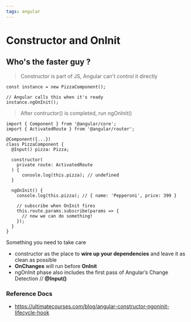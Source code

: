 ```yaml
---
tags: angular
--- 
```

# Constructor and OnInit
## Who's the faster guy ?
>Constructor is part of JS, Angular can't control it directly

```
const instance = new PizzaComponent();

// Angular calls this when it's ready
instance.ngOnInit();
```
>After contructor() is completed, run ngOnInit() 

```
import { Component } from '@angular/core';
import { ActivatedRoute } from '@angular/router';

@Component({...})
class PizzaComponent {
  @Input() pizza: Pizza;  

  constructor(
    private route: ActivatedRoute
  ) {
      console.log(this.pizza); // undefined
  }
  
  ngOnInit() {
    console.log(this.pizza); // { name: 'Pepperoni', price: 399 }  
  
    // subscribe when OnInit fires
    this.route.params.subscribe(params => {
      // now we can do something!
    });
  }
}
```
Something you need to take care
- constructor as the place to **wire up your dependencies** and leave it as clean as possible
- **OnChanges** will run before **OnInit**
- ngOnInit phase also includes the first pass of Angular’s Change Detection // **@Input()**

### Reference Docs
- https://ultimatecourses.com/blog/angular-constructor-ngoninit-lifecycle-hook